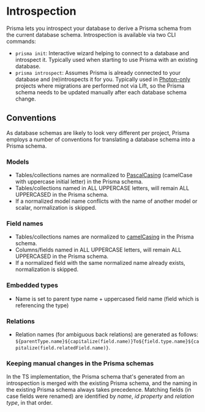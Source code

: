 # Introspection

Prisma lets you introspect your database to derive a Prisma schema from the current database schema. Introspection is available via two CLI commands:

- `prisma init`: Interactive wizard helping to connect to a database and introspect it. Typically used when starting to use Prisma with an existing database.
- `prisma introspect`: Assumes Prisma is already connected to your database and (re)introspects it for you. Typically used in [Photon-only](./photon/use-only-photon.md) projects where migrations are performed not via Lift, so the Prisma schema needs to be updated manually after each database schema change.

## Conventions

As database schemas are likely to look very different per project, Prisma employs a number of conventions for translating a database schema into a Prisma schema.

### Models

- Tables/collections names are normalized to [PascalCasing](http://wiki.c2.com/?PascalCase) (camelCase with uppercase initial letter) in the Prisma schema.
- Tables/collections named in ALL UPPERCASE letters, will remain ALL UPPERCASED in the Prisma schema.
- If a normalized model name conflicts with the name of another model or scalar, normalization is skipped.

### Field names

- Tables/collections names are normalized to [camelCasing](http://wiki.c2.com/?CamelCase) in the Prisma schema.
- Columns/fields named in ALL UPPERCASE letters, will remain ALL UPPERCASED in the Prisma schema.
- If a normalized field with the same normalized name already exists, normalization is skipped.

### Embedded types

- Name is set to parent type name + uppercased field name (field which is referencing the type)

### Relations

- Relation names (for ambiguous back relations) are generated as follows: `${parentType.name}${capitalize(field.name)}To${field.type.name}${capitalize(field.relatedField.name)}`.

### Keeping manual changes in the Prisma schemas

In the TS implementation, the Prisma schema that's generated from an introspection is merged with the existing Prisma schema, and the naming in the existing Prisma schema always takes precedence. Matching fields (in case fields were renamed) are identified by _name_, _id property_ and _relation type_, in that order.